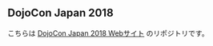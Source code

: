 ## DojoCon Japan 2018

こちらは [DojoCon Japan 2018 Webサイト](http://dojocon2018.coderdojo.jp/) のリポジトリです。
